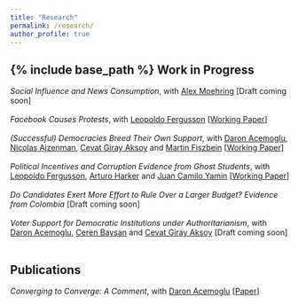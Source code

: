 ```yaml
---
title: "Research"
permalink: /research/
author_profile: true
---
```

{% include base_path %}
**Work in Progress**
------

*Social Influence and News Consumption*, with [Alex Moehring](https://sites.google.com/view/alexmoehring) [Draft coming soon] <br>
<br>
*Facebook Causes Protests*, with [Leopoldo Fergusson](https://www.leopoldofergusson.com/) \[[Working Paper](../files/FergussonMolina2019WP.pdf)\] <br>
<br>
*(Successful) Democracies Breed Their Own Support*, with [Daron Acemoglu](https://economics.mit.edu/people/faculty/daron-acemoglu), [Nicolas Ajzenman](https://www.ajzenman.com/), [Cevat Giray Aksoy](https://cevatgirayaksoy.com/) and [Martin Fiszbein](https://sites.google.com/site/martinfiszbein/)  \[[Working Paper](../files/AcemogluAjzenmanAksoyFiszbeinMolina2021.pdf)\] <br>
<br>
*Political Incentives and Corruption Evidence from Ghost Students*, with [Leopoldo Fergusson](https://www.leopoldofergusson.com/), [Arturo Harker]() and [Juan Camilo Yamin]()  \[[Working Paper](../files/FergussonHarkerMolinaYamin2023.pdf)\] <br>
<br>
*Do Candidates Exert More Effort to Rule Over a Larger Budget? Evidence from Colombia*  [Draft coming soon] <br>
<br>
*Voter Support for Democratic Institutions under Authoritarianism*, with [Daron Acemoglu](https://economics.mit.edu/people/faculty/daron-acemoglu), [Ceren Baysan](https://sites.google.com/site/cerenbaysan/home) and [Cevat Giray Aksoy](https://cevatgirayaksoy.com/)  [Draft coming soon] <br>
<br>
 

**Publications**
------

*Converging to Converge: A Comment*, with [Daron Acemoglu](https://economics.mit.edu/people/faculty/daron-acemoglu) \[[Paper](../files/AcemogluMolina2022.pdf)\]  <br>
<br>